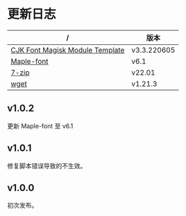 # 更新日志

|/|版本|
|-|-|
|[CJK Font Magisk Module Template](https://github.com/lxgw/advanced-cjk-font-magisk-module-template)|v3.3.220605|
|[Maple-font](https://github.com/subframe7536/Maple-font)|v6.1|
|[7-zip](https://7-zip.org/)|v22.01|
|[wget](https://eternallybored.org/misc/wget/)|v1.21.3|

## v1.0.2

更新 Maple-font 至 v6.1

## v1.0.1

修复脚本错误导致的不生效。

## v1.0.0

初次发布。
